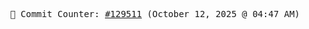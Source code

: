 <p align="center">
    <samp>
        📮 Commit Counter: <a href="https://github.com/Javascript-void0/Javascript-void0/commits/main">#129511</a> (October 12, 2025 @ 04:47 AM)
    </samp>
</p>